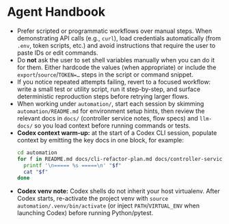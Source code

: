 # Agent Handbook

- Prefer scripted or programmatic workflows over manual steps. When demonstrating API calls (e.g., `curl`), load credentials automatically (from `.env`, token scripts, etc.) and avoid instructions that require the user to paste IDs or edit commands.
- Do **not** ask the user to set shell variables manually when you can do it for them. Either hardcode the values (when appropriate) or include the `export`/`source`/`TOKEN=…` steps in the script or command snippet.
- If you notice repeated attempts failing, revert to a focused workflow: write a small test or utility script, run it step-by-step, and surface deterministic reproduction steps before retrying larger flows.
- When working under `automation/`, start each session by skimming `automation/README.md` for environment setup hints, then review the relevant docs in `docs/` (controller service notes, flow specs) and `llm-docs/` so you load context before running commands or tests.
- **Codex context warm-up:** at the start of a Codex CLI session, populate context by emitting the key docs in one block, for example:
  ```bash
  cd automation
  for f in README.md docs/cli-refactor-plan.md docs/controller-services-design.md docs/controller-services-bug.md; do
    printf '\n===== %s =====\n' "$f"
    cat "$f"
  done
  ```
- **Codex venv note:** Codex shells do not inherit your host virtualenv. After Codex starts, re-activate the project venv with `source automation/.venv/bin/activate` (or inject `PATH`/`VIRTUAL_ENV` when launching Codex) before running Python/pytest.
